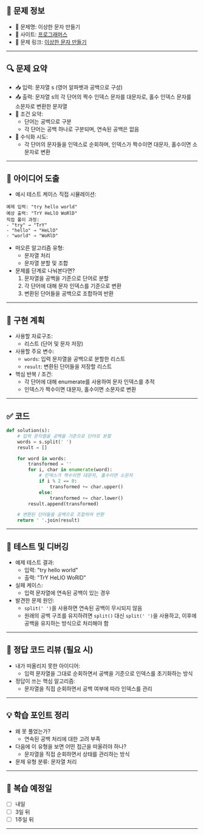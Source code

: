 ## 📌 문제 정보

- 🔹 문제명: 이상한 문자 만들기
- 🔹 사이트: [프로그래머스](https://school.programmers.co.kr/learn/courses/30/lessons/12930)
- 🔹 문제 링크: [이상한 문자 만들기](https://school.programmers.co.kr/learn/courses/30/lessons/12930)

---

## 🔍 문제 요약

- 📥 입력: 문자열 s (영어 알파벳과 공백으로 구성)
- 📤 출력: 문자열 s의 각 단어의 짝수 인덱스 문자를 대문자로, 홀수 인덱스 문자를 소문자로 변환한 문자열
- 📌 조건 요약:
  - 단어는 공백으로 구분
  - 각 단어는 공백 하나로 구분되며, 연속된 공백은 없음
- 📐 수식화 시도:
  - 각 단어의 문자들을 인덱스로 순회하며, 인덱스가 짝수이면 대문자, 홀수이면 소문자로 변환

---

## 🧠 아이디어 도출

- 예시 테스트 케이스 직접 시뮬레이션:

```
예제 입력: "try hello world"
예상 출력: "TrY HeLlO WoRlD"
직접 풀이 과정:
- "try" → "TrY"
- "hello" → "HeLlO"
- "world" → "WoRlD"
```

- 떠오른 알고리즘 유형:
  - 문자열 처리
  - 문자열 분할 및 조합
- 문제를 단계로 나눠본다면?
  1. 문자열을 공백을 기준으로 단어로 분할
  2. 각 단어에 대해 문자 인덱스를 기준으로 변환
  3. 변환된 단어들을 공백으로 조합하여 반환

---

## 🧱 구현 계획

- 사용할 자료구조:
  - 리스트 (단어 및 문자 저장)
- 사용할 주요 변수:
  - `words`: 입력 문자열을 공백으로 분할한 리스트
  - `result`: 변환된 단어들을 저장할 리스트
- 핵심 반복 / 조건:
  - 각 단어에 대해 enumerate를 사용하여 문자 인덱스를 추적
  - 인덱스가 짝수이면 대문자, 홀수이면 소문자로 변환

---

## ✅ 코드

```python
def solution(s):
    # 입력 문자열을 공백을 기준으로 단어로 분할
    words = s.split(' ')
    result = []

    for word in words:
        transformed = ''
        for i, char in enumerate(word):
            # 인덱스가 짝수이면 대문자, 홀수이면 소문자
            if i % 2 == 0:
                transformed += char.upper()
            else:
                transformed += char.lower()
        result.append(transformed)

    # 변환된 단어들을 공백으로 조합하여 반환
    return ' '.join(result)
```

---

## 🧪 테스트 및 디버깅

- 예제 테스트 결과:
  - 입력: "try hello world"
  - 출력: "TrY HeLlO WoRlD"
- 실패 케이스:
  - 입력 문자열에 연속된 공백이 있는 경우
- 발견한 문제 원인:
  - `split(' ')`을 사용하면 연속된 공백이 무시되지 않음
  - 원래의 공백 구조를 유지하려면 `split()` 대신 `split(' ')`을 사용하고, 이후에 공백을 유지하는 방식으로 처리해야 함

---

## 📖 정답 코드 리뷰 (필요 시)

- 내가 떠올리지 못한 아이디어:
  - 입력 문자열을 그대로 순회하면서 공백을 기준으로 인덱스를 초기화하는 방식
- 정답이 쓰는 핵심 알고리즘:
  - 문자열을 직접 순회하면서 공백 여부에 따라 인덱스를 관리

---

## 💡 학습 포인트 정리

- 왜 못 풀었는가?
  - 연속된 공백 처리에 대한 고려 부족
- 다음에 이 유형을 보면 어떤 접근을 떠올려야 하나?
  - 문자열을 직접 순회하면서 상태를 관리하는 방식
- 문제 유형 분류: 문자열 처리

---

## 🔁 복습 예정일

- [ ] 내일
- [ ] 3일 뒤
- [ ] 1주일 뒤

--- 